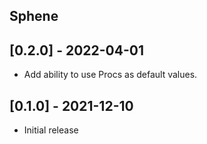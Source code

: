 ## Sphene

## [0.2.0] - 2022-04-01

- Add ability to use Procs as default values.

## [0.1.0] - 2021-12-10

- Initial release
